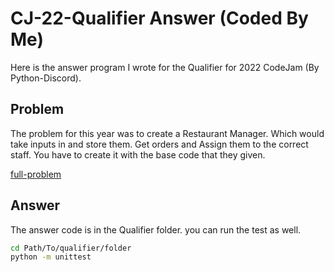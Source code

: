 # CJ-22-Qualifier Answer (Coded By Me)

Here is the answer program I wrote for the Qualifier for 2022 CodeJam (By Python-Discord).

## Problem
The problem for this year was to create a Restaurant Manager. Which would take inputs in and store them. Get orders and Assign them to the correct staff. You have to create it with the base code that they given.

[full-problem](CJ-22-README.md)

## Answer
The answer code is in the Qualifier folder.
you can run the test as well.
```bash
cd Path/To/qualifier/folder
python -m unittest
```